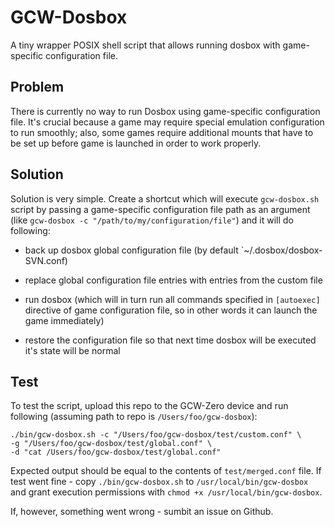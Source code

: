 # GCW-Dosbox

A tiny wrapper POSIX shell script that allows running dosbox with
game-specific configuration file.

## Problem

There is currently no way to run Dosbox using game-specific
configuration file. It's crucial because a game
may require special emulation configuration to
run smoothly; also, some games require additional
mounts that have to be set up before game is launched
in order to work properly.

## Solution

Solution is very simple. Create a shortcut which will execute `gcw-dosbox.sh` script by passing a game-specific configuration file
path as an argument (like `gcw-dosbox -c "/path/to/my/configuration/file"`) and it will do following:

- back up dosbox global configuration file (by default `~/.dosbox/dosbox-SVN.conf)

- replace global configuration file entries with entries from the custom file

- run dosbox (which will in turn run all commands specified in `[autoexec]` directive of game configuration file, so in other words it can launch the game immediately)

- restore the configuration file so that next time dosbox will be executed it's state will be normal

## Test

To test the script, upload this repo to the GCW-Zero device and run following
(assuming path to repo is `/Users/foo/gcw-dosbox`):

```
./bin/gcw-dosbox.sh -c "/Users/foo/gcw-dosbox/test/custom.conf" \
-g "/Users/foo/gcw-dosbox/test/global.conf" \
-d "cat /Users/foo/gcw-dosbox/test/global.conf"
```

Expected output should be equal to the contents of `test/merged.conf` file.
If test went fine - copy `./bin/gcw-dosbox.sh` to
`/usr/local/bin/gcw-dosbox` and grant execution permissions with
`chmod +x /usr/local/bin/gcw-dosbox`.

If, however, something went wrong - sumbit an issue on Github.

